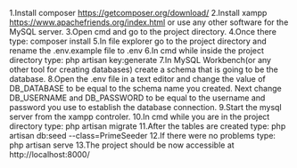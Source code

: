 1.Install composer https://getcomposer.org/download/
2.Install xampp https://www.apachefriends.org/index.html or use any other software for the MySQL server.
3.Open cmd and go to the project directory.
4.Once there type: composer install
5.In file explorer go to the project directory and rename the .env.example file to .env
6.In cmd while inside the project directory type: php artisan key:generate
7.In MySQL Workbench(or any other tool for creating databases) create a schema that is going to be the database.
8.Open the .env file in a text editor and change the value of DB_DATABASE to be equal 
to the schema name you created. Next change DB_USERNAME and DB_PASSWORD to be equal to the username and password
you use to establish the database connection.
9.Start the mysql server from the xampp controler.
10.In cmd while you are in the project directory type: php artisan migrate
11.After the tables are created type: php artisan db:seed --class=PrimeSeeder
12.If there were no problems type: php artisan serve
13.The project should be now accessible at http://localhost:8000/	